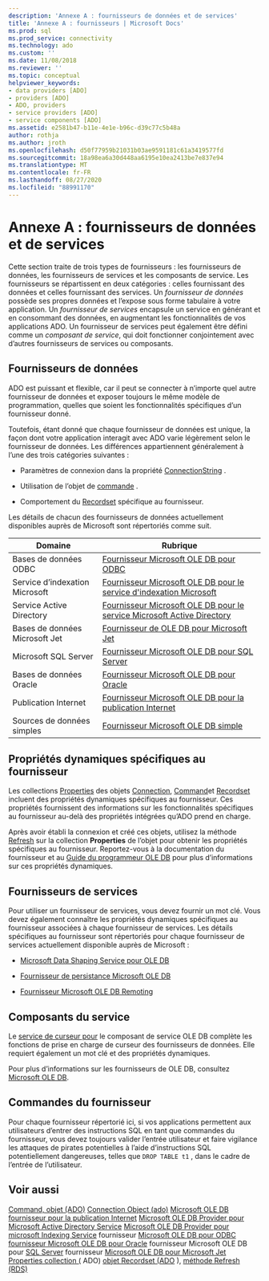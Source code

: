 ```yaml
---
description: 'Annexe A : fournisseurs de données et de services'
title: 'Annexe A : fournisseurs | Microsoft Docs'
ms.prod: sql
ms.prod_service: connectivity
ms.technology: ado
ms.custom: ''
ms.date: 11/08/2018
ms.reviewer: ''
ms.topic: conceptual
helpviewer_keywords:
- data providers [ADO]
- providers [ADO]
- ADO, providers
- service providers [ADO]
- service components [ADO]
ms.assetid: e2581b47-b11e-4e1e-b96c-d39c77c5b48a
author: rothja
ms.author: jroth
ms.openlocfilehash: d50f77959b21031b03ae9591181c61a3419577fd
ms.sourcegitcommit: 18a98ea6a30d448aa6195e10ea2413be7e837e94
ms.translationtype: MT
ms.contentlocale: fr-FR
ms.lasthandoff: 08/27/2020
ms.locfileid: "88991170"
---
```

# <a name="appendix-a-data-and-service-providers"></a>Annexe A : fournisseurs de données et de services
Cette section traite de trois types de fournisseurs : les fournisseurs de données, les fournisseurs de services et les composants de service. Les fournisseurs se répartissent en deux catégories : celles fournissant des données et celles fournissant des services. Un *fournisseur de données* possède ses propres données et l’expose sous forme tabulaire à votre application. Un *fournisseur de services* encapsule un service en générant et en consommant des données, en augmentant les fonctionnalités de vos applications ADO. Un fournisseur de services peut également être défini comme un *composant de service*, qui doit fonctionner conjointement avec d’autres fournisseurs de services ou composants.

## <a name="data-providers"></a>Fournisseurs de données
 ADO est puissant et flexible, car il peut se connecter à n’importe quel autre fournisseur de données et exposer toujours le même modèle de programmation, quelles que soient les fonctionnalités spécifiques d’un fournisseur donné.

 Toutefois, étant donné que chaque fournisseur de données est unique, la façon dont votre application interagit avec ADO varie légèrement selon le fournisseur de données. Les différences appartiennent généralement à l’une des trois catégories suivantes :

-   Paramètres de connexion dans la propriété [ConnectionString](../../reference/ado-api/connectionstring-property-ado.md) .

-   Utilisation de l’objet de [commande](../../reference/ado-api/command-object-ado.md) .

-   Comportement du [Recordset](../../reference/ado-api/recordset-object-ado.md) spécifique au fournisseur.

 Les détails de chacun des fournisseurs de données actuellement disponibles auprès de Microsoft sont répertoriés comme suit.

|Domaine|Rubrique|
|----------|-----------|
|Bases de données ODBC|[Fournisseur Microsoft OLE DB pour ODBC](./microsoft-ole-db-provider-for-odbc.md)|
|Service d’indexation Microsoft|[Fournisseur Microsoft OLE DB pour le service d'indexation Microsoft](./microsoft-ole-db-provider-for-microsoft-indexing-service.md)|
|Service Active Directory|[Fournisseur Microsoft OLE DB pour le service Microsoft Active Directory](./microsoft-ole-db-provider-for-microsoft-active-directory-service.md)|
|Bases de données Microsoft Jet|[Fournisseur de OLE DB pour Microsoft Jet](./microsoft-ole-db-provider-for-microsoft-jet.md)|
|Microsoft SQL Server|[Fournisseur Microsoft OLE DB pour SQL Server](./microsoft-ole-db-provider-for-sql-server.md)|
|Bases de données Oracle|[Fournisseur Microsoft OLE DB pour Oracle](./microsoft-ole-db-provider-for-oracle.md)|
|Publication Internet|[Fournisseur Microsoft OLE DB pour la publication Internet](./microsoft-ole-db-provider-for-internet-publishing.md)|
|Sources de données simples|[Fournisseur Microsoft OLE DB simple](./microsoft-ole-db-simple-provider.md)|

## <a name="provider-specific-dynamic-properties"></a>Propriétés dynamiques spécifiques au fournisseur
 Les collections [Properties](../../reference/ado-api/properties-collection-ado.md) des objets [Connection](../../reference/ado-api/connection-object-ado.md), [Command](../../reference/ado-api/command-object-ado.md)et [Recordset](../../reference/ado-api/recordset-object-ado.md) incluent des propriétés dynamiques spécifiques au fournisseur. Ces propriétés fournissent des informations sur les fonctionnalités spécifiques au fournisseur au-delà des propriétés intégrées qu’ADO prend en charge.

 Après avoir établi la connexion et créé ces objets, utilisez la méthode [Refresh](../../reference/ado-api/refresh-method-ado.md) sur la collection **Properties** de l’objet pour obtenir les propriétés spécifiques au fournisseur. Reportez-vous à la documentation du fournisseur et au [Guide du programmeur OLE DB](/previous-versions/windows/desktop/ms713643(v=vs.85)) pour plus d’informations sur ces propriétés dynamiques.

## <a name="service-providers"></a>Fournisseurs de services
 Pour utiliser un fournisseur de services, vous devez fournir un mot clé. Vous devez également connaître les propriétés dynamiques spécifiques au fournisseur associées à chaque fournisseur de services. Les détails spécifiques au fournisseur sont répertoriés pour chaque fournisseur de services actuellement disponible auprès de Microsoft :

-   [Microsoft Data Shaping Service pour OLE DB](./microsoft-data-shaping-service-for-ole-db-ado-service-provider.md)

-   [Fournisseur de persistance Microsoft OLE DB](./microsoft-ole-db-persistence-provider-ado-service-provider.md)

-   [Fournisseur Microsoft OLE DB Remoting](./microsoft-ole-db-remoting-provider-ado-service-provider.md)

## <a name="service-components"></a>Composants du service
 Le [service de curseur pour](./microsoft-cursor-service-for-ole-db-ado-service-component.md) le composant de service OLE DB complète les fonctions de prise en charge de curseur des fournisseurs de données. Elle requiert également un mot clé et des propriétés dynamiques.

 Pour plus d’informations sur les fournisseurs de OLE DB, consultez [Microsoft OLE DB](/previous-versions/windows/desktop/ms722784(v=vs.85)).

## <a name="provider-commands"></a>Commandes du fournisseur
 Pour chaque fournisseur répertorié ici, si vos applications permettent aux utilisateurs d’entrer des instructions SQL en tant que commandes du fournisseur, vous devez toujours valider l’entrée utilisateur et faire vigilance les attaques de pirates potentielles à l’aide d’instructions SQL potentiellement dangereuses, telles que `DROP TABLE t1` , dans le cadre de l’entrée de l’utilisateur.

## <a name="see-also"></a>Voir aussi
 [Command, objet (ADO)](../../reference/ado-api/command-object-ado.md) [Connection Object (ado)](../../reference/ado-api/connection-object-ado.md) [Microsoft OLE DB fournisseur pour la publication Internet](./microsoft-ole-db-provider-for-internet-publishing.md) [Microsoft OLE DB Provider pour Microsoft Active Directory Service](./microsoft-ole-db-provider-for-microsoft-active-directory-service.md) [Microsoft OLE DB Provider pour microsoft Indexing Service](./microsoft-ole-db-provider-for-microsoft-indexing-service.md) fournisseur [Microsoft OLE DB pour ODBC](./microsoft-ole-db-provider-for-odbc.md) [fournisseur Microsoft OLE DB pour Oracle](./microsoft-ole-db-provider-for-oracle.md) fournisseur Microsoft OLE DB pour [SQL Server](./microsoft-ole-db-provider-for-sql-server.md) fournisseur [Microsoft OLE DB pour Microsoft Jet](./microsoft-ole-db-provider-for-microsoft-jet.md) [Properties collection (](../../reference/ado-api/properties-collection-ado.md) ADO) [objet Recordset (ADO](../../reference/ado-api/recordset-object-ado.md) ), [méthode Refresh (RDS)](../../reference/rds-api/refresh-method-rds.md)